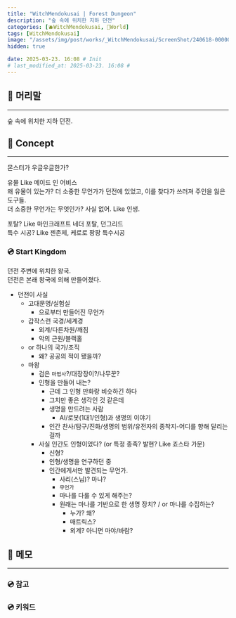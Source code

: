 ```yaml
---
title: "WitchMendokusai | Forest Dungeon"
description: "숲 속에 위치한 지하 던전"
categories: [🫐WitchMendokusai, 🥥World]
tags: [WitchMendokusai]
image: "/assets/img/post/works/_WitchMendokusai/ScreenShot/240618-000000.png"
hidden: true

date: 2025-03-23. 16:08 # Init
# last_modified_at: 2025-03-23. 16:08 #
---
```


## 📀 머리말

---

숲 속에 위치한 지하 던전.  

## 📀 Concept

---

몬스터가 우글우글한가?  

유물 Like 메이드 인 어비스  
왜 유물이 있는가? 더 소중한 무언가가 던전에 있었고, 이를 찾다가 쓰러져 주인을 잃은 도구들.  
더 소중한 무언가는 무엇인가? 사실 없어. Like 인생.  

포탈? Like 마인크래프트 네더 포탈, 던그리드  
특수 시공? Like 젠존제, 케로로 팡팡 특수시공  

### 💿 Start Kingdom

던전 주변에 위치한 왕국.  
던전은 본래 왕국에 의해 만들어졌다.  

- 던전이 사실
  - 고대문명/실험실
    - 으로부터 만들어진 무언가
  - 갑작스런 국경/세계경
    - 외계/다른차원/깨짐
    - 악의 근원/블랙홀
  - or 하나의 국가/조직
    - 왜? 공공의 적이 됐을까?
  - 마왕
    - 검은 `마법사`?/대장장이?/나무꾼?
    - 인형을 만들어 내는?
      - 근데 그 인형 만화랑 비슷하긴 하다
      - 그치만 좋은 생각인 것 같은데
      - 생명을 만드려는 사람
        - AI/로봇(1대1/인형)과 생명의 이야기
      - 인간 찬사/탐구/진화/생명의 범위/유전자의 종착지-어디를 향해 달리는 걸까
    - 사실 인간도 인형이었다? (or 특정 종족? 발현? Like 죠스타 가문)
      - 신형?
      - 인형/생명을 연구하던 중
      - 인간에게서만 발견되는 무언가.
        - 사리(스님)? 마나?
        - `무언가`
        - 마나를 다룰 수 있게 해주는?
        - 원래는 마나를 기반으로 한 생명 장치? / or 마나를 수집하는?
          - 누가? 왜?
          - 매트릭스?
          - 외계? 아니면 마야/바람?

## 📀 메모

---

### 💿 참고

### 💿 키워드
